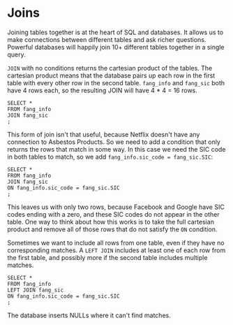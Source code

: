 # Joins

Joining tables together is at the heart of SQL and databases. It allows us
to make connections between different tables and ask richer questions.
Powerful databases will happily join 10+ different tables together
in a single query.

`JOIN` with no conditions returns the cartesian product of the tables. The
cartesian product means that the database pairs up each row in the first
table with every other row in the second table. `fang_info` and `fang_sic`
both have 4 rows each, so the resulting JOIN will have 4 * 4 = 16 rows. 

```{sql]
SELECT *
FROM fang_info
JOIN fang_sic
;
```

This form of join isn't that useful, because Netflix doesn't have any connection to
Asbestos Products. So we need to add a condition that only returns the
rows that match in some way. In this case we need the SIC code in both
tables to match, so we add `fang_info.sic_code = fang_sic.SIC`:

```{sql]
SELECT *
FROM fang_info
JOIN fang_sic
ON fang_info.sic_code = fang_sic.SIC
;
```

This leaves us with only two rows, because Facebook and Google have SIC
codes ending with a zero, and these SIC codes do not appear in the other
table. One way to think about how this works is to take the full cartesian
product and remove all of those rows that do not satisfy the `ON`
condition.

Sometimes we want to include all rows from one table, even if they have no
corresponding
matches. A `LEFT JOIN`
includes at least one of each row from the first table, and possibly more
if the second table includes multiple matches.

```{sql]
SELECT *
FROM fang_info
LEFT JOIN fang_sic
ON fang_info.sic_code = fang_sic.SIC
;
```

The database inserts NULLs where it can't find matches.
